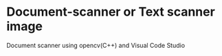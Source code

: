# Document-scanner or Text scanner image
Document scanner using opencv(C++) and Visual Code Studio 
